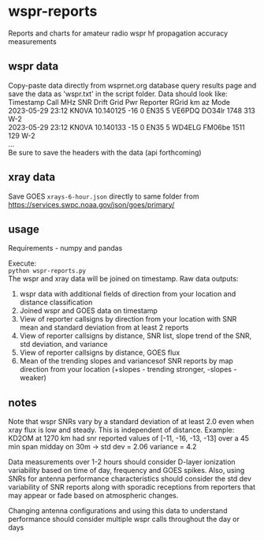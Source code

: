 # wspr-reports
Reports and charts for amateur radio wspr hf propagation accuracy measurements

## wspr data
Copy-paste data directly from wsprnet.org database query results page and save the data as 'wspr.txt' in the script folder.  Data should look like:  
Timestamp	Call	MHz	SNR	Drift	Grid	Pwr	Reporter	RGrid	km	az	Mode   
 2023-05-29 23:12 	 KN0VA 	 10.140125 	 -16 	 0 	 EN35 	 5 	 VE6PDQ 	 DO34lr 	 1748 	 313 	 W-2   
 2023-05-29 23:12 	 KN0VA 	 10.140133 	 -15 	 0 	 EN35 	 5 	 WD4ELG 	 FM06be 	 1511 	 129 	 W-2   
 ...  
Be sure to save the headers with the data (api forthcoming)  

## xray data
Save GOES `xrays-6-hour.json` directly to same folder from https://services.swpc.noaa.gov/json/goes/primary/  

## usage
Requirements - numpy and pandas  

Execute:  
`python wspr-reports.py`    
The wspr and xray data will be joined on timestamp. Raw data outputs:
1. wspr data with additional fields of direction from your location and distance classification
2. Joined wspr and GOES data on timestamp
3. View of reporter callsigns by direction from your location with SNR mean and standard deviation from at least 2 reports
4. View of reporter callsigns by distance, SNR list, slope trend of the SNR, std deviation, and variance
5. View of reporter callsigns by distance, GOES flux
6. Mean of the trending slopes and variancesof SNR reports by map direction from your location (+slopes - trending stronger, -slopes - weaker)


## notes
Note that wspr SNRs vary by a standard deviation of at least 2.0 even when xray flux is low and steady. This is independent of distance. Example: 
KD2OM at 1270 km had snr reported values of [-11, -16, -13, -13] over a 45 min span midday on 30m -> std dev = 2.06  variance = 4.2 

Data measurements over 1-2 hours should consider D-layer ionization variability based on time of day, frequency and GOES spikes. Also, using SNRs for antenna performance characteristics should consider the std dev variability of SNR reports along with sporadic receptions from reporters that may appear or fade based on atmospheric changes. 

Changing antenna configurations and using this data to understand performance should consider multiple wspr calls throughout the day or days


